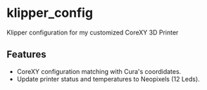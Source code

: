 # klipper_config
Klipper configuration for my customized CoreXY 3D Printer

## Features
- CoreXY configuration matching with Cura's coordidates.
- Update printer status and temperatures to Neopixels (12 Leds).
